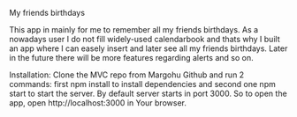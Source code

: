 My friends birthdays

This app in mainly for me to remember all my friends birthdays. As a nowadays user I do not fill widely-used calendarbook and thats why I built an app where I can easely insert and later see all my friends birthdays. Later in the future there will be more features regarding alerts and so on.

Installation: Clone the MVC repo from Margohu Github and run 2 commands: first npm install to install dependencies and second one npm start to start the server. By default server starts in port 3000. So to open the app, open http://localhost:3000 in Your browser.
